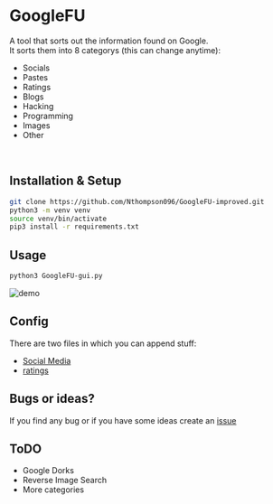 # GoogleFU
A tool that sorts out the information found on Google. <br>
It sorts them into 8 categorys (this can change anytime):
 - Socials
 - Pastes
 - Ratings
 - Blogs
 - Hacking
 - Programming
 - Images
 - Other

<br>

## Installation & Setup
```bash
git clone https://github.com/Nthompson096/GoogleFU-improved.git
python3 -m venv venv
source venv/bin/activate 
pip3 install -r requirements.txt
```


## Usage
```Bash
python3 GoogleFU-gui.py
```
![demo](https://github.com/user-attachments/assets/28be7885-5b38-4993-ac03-7b7bc11c8318)
<br>

## Config
There are two files in which you can append stuff:
 - [Social Media](./socials.txt)
 - [ratings](./ratings.txt)

## Bugs or ideas?
If you find any bug or if you have some ideas create an [issue](https://github.com/champmq/GoogleFU/issues)

## ToDO
 - Google Dorks
 - Reverse Image Search
 - More categories
